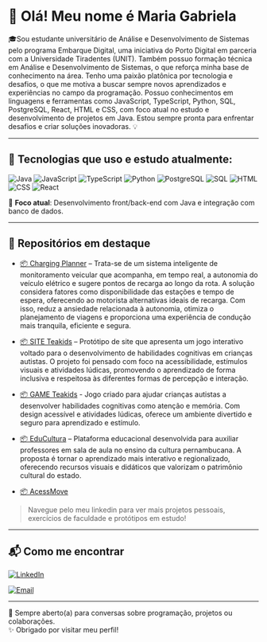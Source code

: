 # 👋 Olá! Meu nome é Maria Gabriela

🎓Sou estudante universitário de Análise e Desenvolvimento de Sistemas pelo programa Embarque Digital, uma iniciativa do Porto Digital em parceria com a Universidade Tiradentes (UNIT). Também possuo formação técnica em Análise e Desenvolvimento de Sistemas, o que reforça minha base de conhecimento na área. Tenho uma paixão platônica por tecnologia e desafios, o que me motiva a buscar sempre novos aprendizados e experiências no campo da programação. Possuo conhecimentos em linguagens e ferramentas como JavaScript, TypeScript, Python, SQL, PostgreSQL, React, HTML e CSS, com foco atual no estudo e desenvolvimento de projetos em Java. Estou sempre pronta para enfrentar desafios e criar soluções inovadoras. 💡

---

## 🚀 Tecnologias que uso e estudo atualmente:

![Java](https://img.shields.io/badge/Java-ED8B00?style=for-the-badge&logo=java&logoColor=white)
![JavaScript](https://img.shields.io/badge/JavaScript-F7DF1E?style=for-the-badge&logo=javascript&logoColor=black)
![TypeScript](https://img.shields.io/badge/TypeScript-3178C6?style=for-the-badge&logo=typescript&logoColor=white)
![Python](https://img.shields.io/badge/Python-3776AB?style=for-the-badge&logo=python&logoColor=white)
![PostgreSQL](https://img.shields.io/badge/PostgreSQL-4169E1?style=for-the-badge&logo=postgresql&logoColor=white)
![SQL](https://img.shields.io/badge/SQL-4479A1?style=for-the-badge&logo=postgresql&logoColor=white)
![HTML](https://img.shields.io/badge/HTML-E34F26?style=for-the-badge&logo=html5&logoColor=white)
![CSS](https://img.shields.io/badge/CSS-1572B6?style=for-the-badge&logo=css3&logoColor=white)
![React](https://img.shields.io/badge/React-61DAFB?style=for-the-badge&logo=react&logoColor=black)

🎯 **Foco atual**: Desenvolvimento front/back-end com Java e integração com banco de dados.

---

## 📁 Repositórios em destaque

- [📦 Charging Planner](https://chargingplanner.vercel.app/) – Trata-se de um sistema inteligente de monitoramento veicular que acompanha, em tempo real, a autonomia do veículo elétrico e sugere pontos de recarga ao longo da rota. A solução considera fatores como disponibilidade das estações e tempo de espera, oferecendo ao motorista alternativas ideais de recarga. Com isso, reduz a ansiedade relacionada à autonomia, otimiza o planejamento de viagens e proporciona uma experiência de condução mais tranquila, eficiente e segura.

- [📦 SITE Teakids](https://drive.google.com/file/d/1JCRFCPjVQhvfnyn6XeBTcv9UNEafXTwi/view?usp=drivesdk) – Protótipo de site que apresenta um jogo interativo voltado para o desenvolvimento de habilidades cognitivas em crianças autistas. O projeto foi pensado com foco na acessibilidade, estímulos visuais e atividades lúdicas, promovendo o aprendizado de forma inclusiva e respeitosa às diferentes formas de percepção e interação.
- [📦 GAME Teakids](https://gx.games/pt-br/games/beq37p/teakids/tracks/2dfa30a5-fc7b-4d07-861c-f8e72e26f905/) - Jogo criado para ajudar crianças autistas a desenvolver habilidades cognitivas como atenção e memória. Com design acessível e atividades lúdicas, oferece um ambiente divertido e seguro para aprendizado e estímulo.
  
- [📦 EduCultura](https://drive.google.com/file/d/1Ibd4IsduY_gXLsnZAI5lBE12mxpX9jWw/view?usp=drivesdk) –  Plataforma educacional desenvolvida para auxiliar professores em sala de aula no ensino da cultura pernambucana. A proposta é tornar o aprendizado mais interativo e regionalizado, oferecendo recursos visuais e didáticos que valorizam o patrimônio cultural do estado.

- [📦 AcessMove]()

> Navegue pelo meu linkedin para ver mais projetos pessoais, exercícios de faculdade e protótipos em estudo!

---

## 📬 Como me encontrar

[![LinkedIn](https://img.shields.io/badge/LinkedIn-blue?style=for-the-badge&logo=linkedin&logoColor=white)](https://www.linkedin.com/in/gabrielapereira19)  

[![Email](https://img.shields.io/badge/Email-D14836?style=for-the-badge&logo=gmail&logoColor=white)](mailto:profissional.mariagabriela@gmail.com)

---

💬 Sempre aberto(a) para conversas sobre programação, projetos ou colaborações.  
✨ Obrigado por visitar meu perfil!

